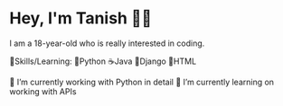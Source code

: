 # Hey, I'm Tanish 👋🏾




I am a 18-year-old who is really interested in coding.

🎯Skills/Learning: 
🐍Python 
☕Java 
🦎Django 
📍HTML 


🔭 I’m currently working with Python in detail
🌱 I’m currently learning on working with APIs
